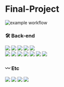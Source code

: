 # Final-Project

![example workflow](https://github.com/sepang-pang/Final-Project/actions/workflows/gradle.yml/badge.svg)



### :hammer_and_wrench: Back-end
<img src="https://img.shields.io/badge/java-007396?style=flat&logo=java&logoColor=white"> <img src="https://img.shields.io/badge/Spring-6DB33F?style=flat&logo=Spring&logoColor=green"> 
<img src="https://img.shields.io/badge/Spring Boot-6DB33F?style=flat&logo=Spring Boot&logoColor=yellow"> 
<img src="https://img.shields.io/badge/Spring Security-6DB33F?style=flat&logo=Spring Security&logoColor=green"> <img src="https://img.shields.io/badge/Spring Data JPA-6DB33F?style=flat"> 
<br>
<img src="https://img.shields.io/badge/QueryDsl-0769AD?style=flat&logoColor=white"> 
<img src="https://img.shields.io/badge/Redis-DC382D?style=flat&logo=Redis&logoColor=white"> 
<img src="https://img.shields.io/badge/Hibernate-59666C?style=flat&logo=hibernate&logoColor=white"> 
<img src="https://img.shields.io/badge/gradle-02303A?style=flat&logo=gradle&logoColor=white">
<img src="https://img.shields.io/badge/WebSocket-FF6600?style=flat&logoColor=white">
<img src="https://img.shields.io/badge/Postman-FF6C37?style=flat&logo=postman&logoColor=white">
<img src="https://img.shields.io/badge/Github Actions-2088FF?style=flat&logo=githubactions&logoColor=white">


### :wavy_dash: Etc
<img src="https://img.shields.io/badge/Git-F05032?style=flat&logo=Git&logoColor=white"> <img src="https://img.shields.io/badge/GitHub-181717?style=flat&logo=Github&logoColor=white">
<img src="https://img.shields.io/badge/Notion-000000?style=flat&logo=notion&logoColor=white">
<img src="https://img.shields.io/badge/Slack-4A154B?style=flat&logo=slack&logoColor=white">
